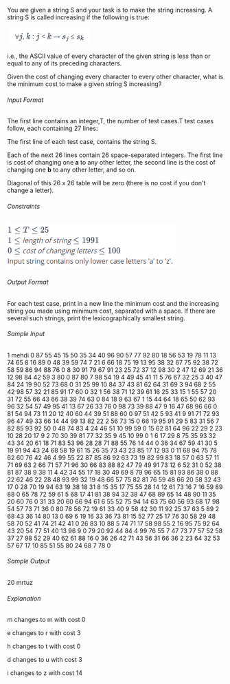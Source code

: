 You are given a string S and your task is to make the string increasing. 
A string S is called increasing if the following is true:

![img.png](img.png)

i.e., the ASCII value of every character of the given string  is less than or equal to any of its preceding characters.

Given the cost of changing every character to every other character, what is the minimum cost to make a given string S increasing?

###### Input Format
The first line contains an integer,T, the number of test cases.T test cases follow, each containing 27 lines:

The first line of each test case, contains the string S.

Each of the next 26 lines contain 26 space-separated integers. The first line is cost of changing one **a** to any other letter, 
the second line is the cost of changing one **b** to any other letter, and so on.

Diagonal of this 26 x 26 table will be zero (there is no cost if you don't change a letter).
###### Constraints
![img_1.png](img_1.png)

###### Output Format
For each test case, print in a new line the minimum cost and the increasing string you made using minimum cost, separated with a space.
If there are several such strings, print the lexicographically smallest string.
###### Sample Input
1
mehdi
0 87 55 45 15 50 35 34 40 96 90 57 77 92 80 18 56 53 19 78 11 13 74 65 8 16
89 0 48 39 59 74 7 21 6 66 18 75 19 13 95 38 32 67 75 92 38 72 58 59 86 94
88 76 0 8 30 91 79 67 91 23 25 72 37 12 98 30 2 47 12 69 21 36 12 98 84 42
59 3 80 0 87 80 7 98 54 19 4 49 45 41 11 5 76 67 32 25 3 40 47 84 24 19
90 52 73 68 0 31 25 99 10 84 37 43 81 62 64 31 69 3 94 68 2 55 42 98 57 32
21 85 91 17 60 0 32 1 56 38 71 12 39 61 16 25 33 15 1 55 57 20 31 72 55 66
43 66 38 39 74 63 0 84 18 9 63 67 1 15 44 64 18 65 50 62 93 96 32 54 57 49
95 41 13 67 26 33 76 0 98 73 39 88 47 9 16 47 68 96 66 0 81 54 94 73 11 20
12 40 60 44 39 51 88 60 0 97 51 42 5 93 41 9 91 71 72 93 96 47 49 33 66 14
44 99 13 82 22 2 56 73 15 0 66 19 95 91 29 5 83 31 56 7 82 85 93 92 50 0
48 74 83 4 24 46 51 10 99 59 0 15 62 81 64 96 22 29 2 23 10 28 20 17 9 2
70 30 39 81 77 32 35 9 45 10 99 0 1 6 17 29 8 75 35 93 32 43 34 20 61 18
71 83 53 96 28 28 71 88 55 76 14 44 0 36 34 67 59 41 30 5 19 91 94 43 24 68
58 19 61 15 26 35 73 43 23 85 17 12 93 0 11 68 94 75 78 62 60 76 42 46 4 99
55 22 87 85 86 92 63 73 19 82 99 83 18 57 0 63 57 11 71 69 63 2 66 71 57 71
96 30 66 83 88 82 47 79 49 91 73 12 6 52 31 0 52 38 81 87 38 9 38 11 4 42
34 55 17 18 30 49 69 8 79 96 65 15 81 93 86 38 0 88 22 62 46 22 28 48 93 99
32 19 48 66 57 75 82 81 76 59 48 66 20 58 32 43 17 0 28 70 19 94 63 19 38 18
31 8 15 35 17 75 55 28 14 12 61 73 16 7 16 59 89 88 0 65 78 72 59 61 5 68
17 41 81 38 94 32 38 47 68 89 65 14 48 90 11 35 20 60 76 0 31 33 20 60 66 94
61 6 55 52 75 94 14 63 75 60 56 93 68 17 98 54 57 73 71 36 0 80 78 56 72 19
61 33 40 9 58 42 30 11 92 25 37 63 5 89 2 68 43 36 14 80 13 0 69 6 19 16
33 36 73 81 15 52 77 25 17 76 30 58 29 48 58 70 52 41 74 21 42 41 0 26 83 10
88 5 74 71 17 58 98 55 2 16 95 75 92 64 43 20 54 77 51 40 13 96 9 0 79 20
92 44 84 4 99 76 55 7 47 73 77 57 52 58 37 27 98 52 29 40 62 61 88 16 0 36
26 42 71 43 56 31 66 36 2 23 64 32 53 57 67 17 10 85 51 55 80 24 68 7 78 0
###### Sample Output
20 mrtuz

###### Explanation

m changes to m with cost 0

e changes to r with cost 3

h changes to t with cost 0

d changes to u with cost 3

i changes to z with cost 14